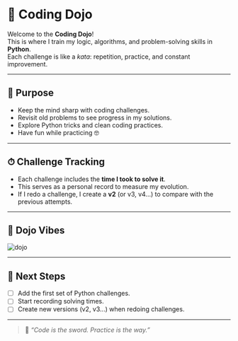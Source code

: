 # 🥋 Coding Dojo

Welcome to the **Coding Dojo**!  
This is where I train my logic, algorithms, and problem-solving skills in **Python**.  
Each challenge is like a *kata*: repetition, practice, and constant improvement.  

---

## 🎯 Purpose
- Keep the mind sharp with coding challenges.  
- Revisit old problems to see progress in my solutions.  
- Explore Python tricks and clean coding practices.  
- Have fun while practicing 🤓  

---

## ⏱ Challenge Tracking
- Each challenge includes the **time I took to solve it**.  
- This serves as a personal record to measure my evolution.  
- If I redo a challenge, I create a **v2** (or v3, v4...) to compare with the previous attempts.  

---

## 📸 Dojo Vibes
![dojo](https://i.pinimg.com/736x/32/62/79/3262797a8fbd6c6e1c2c5ada24904af2.jpg)

---

## 🚀 Next Steps
- [ ] Add the first set of Python challenges.  
- [ ] Start recording solving times.  
- [ ] Create new versions (v2, v3...) when redoing challenges.  

---

> 🥷 *“Code is the sword. Practice is the way.”*
